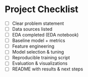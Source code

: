 # Project Checklist

- [ ] Clear problem statement
- [ ] Data sources listed
- [ ] EDA completed (EDA notebook)
- [ ] Baseline model + metrics
- [ ] Feature engineering
- [ ] Model selection & tuning
- [ ] Reproducible training script
- [ ] Evaluation & visualizations
- [ ] README with results & next steps